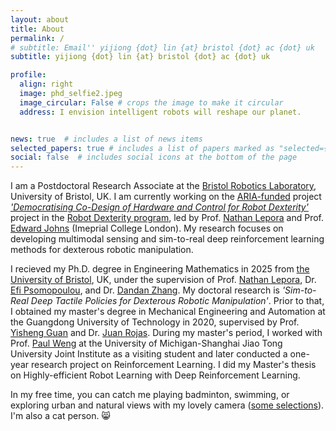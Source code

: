 ```yaml
---
layout: about
title: About
permalink: /
# subtitle: Email'' yijiong {dot} lin {at} bristol {dot} ac {dot} uk
subtitle: yijiong {dot} lin {at} bristol {dot} ac {dot} uk

profile:
  align: right
  image: phd_selfie2.jpeg
  image_circular: False # crops the image to make it circular
  address: I envision intelligent robots will reshape our planet.


news: true  # includes a list of news items
selected_papers: true # includes a list of papers marked as "selected={true}"
social: false  # includes social icons at the bottom of the page
---
```

<!-- [I am currently looking for a PostDoc or Fellowship position, starting around 2024 Winter/2025 Spring.]() -->
<!--  -->

I am a Postdoctoral Research Associate at the [Bristol Robotics Laboratory](https://www.bristolroboticslab.com/), University of Bristol, UK. I am currently working on the [ARIA-funded]((https://www.aria.org.uk/)) project [*'Democratising Co-Design of Hardware and Control for Robot Dexterity'*](https://www.aria.org.uk/opportunity-spaces/smarter-robot-bodies/robot-dexterity/meet-the-creators) project in the [Robot Dexterity program](https://www.aria.org.uk/opportunity-spaces/smarter-robot-bodies/robot-dexterity/), led by Prof. [Nathan Lepora](https://lepora.com/) and Prof. [Edward Johns](https://www.robot-learning.uk/) (Imeprial College London). My research focuses on developing multimodal sensing and sim-to-real deep reinforcement learning methods for dexterous robotic manipulation.

I recieved my Ph.D. degree in Engineering Mathematics in 2025 from [the University of Bristol](https://research-information.bris.ac.uk/en/persons/yijiong-lin), UK, under the supervision of Prof. [Nathan Lepora](https://lepora.com/), Dr. [Efi Psomopoulou](https://efipsom.github.io/), and Dr. [Dandan Zhang](https://www.intelligentrobotics-acrossscales.com/). My doctoral research is *'Sim-to-Real Deep Tactile Policies for Dexterous Robotic Manipulation'*. Prior to that, I obtained my master's degree in Mechanical Engineering and Automation at the Guangdong University of Technology in 2020, supervised by Prof. [Yisheng Guan](https://ieeexplore.ieee.org/author/37402001000) and Dr. [Juan Rojas](http://www.juanrojas.net/). During my master's period, I worked with Prof. [Paul Weng](https://weng.fr/) at the University of Michigan-Shanghai Jiao Tong University Joint Institute as a visiting student and later conducted a one-year research project on Reinforcement Learning. I did my Master's thesis on Highly-efficient Robot Learning with Deep Reinforcement Learning.

In my free time, you can catch me playing badminton, swimming, or exploring urban and natural views with my lovely camera ([some selections](https://www.flickr.com/photos/193186347@N02/)). I'm also a cat person. :smile_cat:
